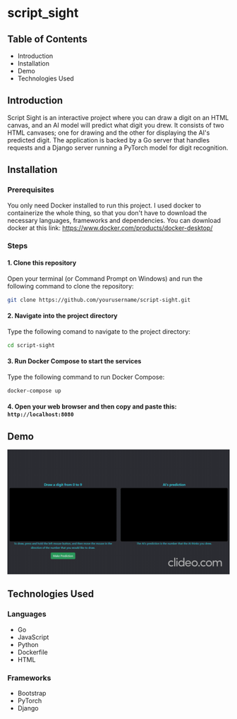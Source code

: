 # script_sight

## Table of Contents

- Introduction
- Installation
- Demo
- Technologies Used

## Introduction

Script Sight is an interactive project where you can draw a digit on an HTML canvas, and an AI model will predict what digit you drew. 
It consists of two HTML canvases; one for drawing and the other for displaying the AI's predicted digit. 
The application is backed by a Go server that handles requests and a Django server running a PyTorch model for digit recognition.

## Installation

### Prerequisites

You only need Docker installed to run this project. I used docker to containerize the whole thing, 
so that you don't have to download the necessary languages, frameworks and dependencies. You can
download docker at this link: https://www.docker.com/products/docker-desktop/

### Steps

#### 1. Clone this repository

Open your terminal (or Command Prompt on Windows) and run the following command to clone the repository:

```bash
git clone https://github.com/yourusername/script-sight.git
```

#### 2. Navigate into the project directory

Type the following comand to navigate to the project directory:

```bash
cd script-sight
```

#### 3. Run Docker Compose to start the services

Type the following command to run Docker Compose:

```bash
docker-compose up
```

#### 4. Open your web browser and then copy and paste this: `http://localhost:8080`

## Demo

![Demo](/demo.gif)

## Technologies Used

### Languages
- Go
- JavaScript
- Python
- Dockerfile
- HTML
### Frameworks
- Bootstrap
- PyTorch
- Django
